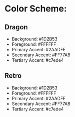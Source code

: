 # Color Scheme:

## Dragon

- Background: #1D2B53
- Foreground: #FFFFFF
- Primary Accent: #2AADFF
- Secondary Accent: #FF77A8
- Tertiary Accent: #c7ede4


## Retro

- Background: #1D2B53
- Foreground: #FFFFFF
- Primary Accent: #2AADFF
- Secondary Accent: #FF77A8
- Tertiary Accent: #c7ede4
